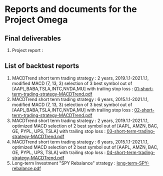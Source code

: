 # Reports and documents for the Project Omega
## Final deliverables
1. Project report : 

## List of backtest reports

1. MACDTrend short term trading strategy : 2 years, 2019.1.1-2021.1.1, modified MACD (7, 13, 3) selection of 3 best symbol out of [AAPL,BABA,TSLA,INTC,NVDA,MU] with trailing stop loss : [01-short-term-trading-strategy-MACDTrend.pdf](https://github.com/iskaspb/project-omega/blob/master/reports/01-short-term-trading-strategy-MACDTrend.pdf)
1. MACDTrend short term trading strategy : 6 years, 2015.1.1-2021.1.1, modified MACD (7, 13, 3) selection of 3 best symbol out of [AAPL,BABA,TSLA,INTC,NVDA,MU] with trailing stop loss : [02-short-term-trading-strategy-MACDTrend.pdf](https://github.com/iskaspb/project-omega/blob/master/reports/02-short-term-trading-strategy-MACDTrend.pdf)
1. MACDTrend short term trading strategy : 2 years, 2019.1.1-2021.1.1, optimized MACD selection of 2 best symbol out of [AAPL, AMZN, BAC, GE, PYPL, UPS, TSLA] with trailing stop loss : [03-short-term-trading-strategy-MACDTrend.pdf](https://github.com/iskaspb/project-omega/blob/master/reports/03-short-term-trading-strategy-MACDTrend.pdf)
1. MACDTrend short term trading strategy : 6 years, 2015.1.1-2021.1.1, optimized MACD selection of 2 best symbol out of [AAPL, AMZN, BAC, GE, PYPL, UPS, TSLA] with trailing stop loss : [04-short-term-trading-strategy-MACDTrend.pdf](https://github.com/iskaspb/project-omega/blob/master/reports/04-short-term-trading-strategy-MACDTrend.pdf)
1. Long-term Investment "SPY Rebalance" strategy : [long-term-SPY-rebalance.pdf](https://github.com/iskaspb/project-omega/blob/master/reports/long-term-SPY-rebalance.pdf)
